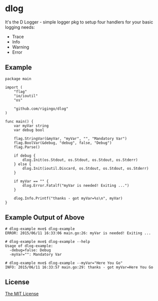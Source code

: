 # dlog

It's the D Logger - simple logger pkg to setup four handlers for your basic logging needs:

* Trace
* Info
* Warning
* Error

## Example

    package main

    import (
        "flag"
        "io/ioutil"
        "os"

        "github.com/rigingo/dlog"
    )

    func main() {
        var myVar string
        var debug bool

        flag.StringVar(&myVar, "myVar", "", "Mandatory Var")
        flag.BoolVar(&debug, "debug", false, "Debug")
        flag.Parse()

        if debug {
            dlog.Init(os.Stdout, os.Stdout, os.Stdout, os.Stderr)
        } else {
            dlog.Init(ioutil.Discard, os.Stdout, os.Stdout, os.Stderr)
        }

        if myVar == "" {
            dlog.Error.Fatalf("myVar is needed! Exiting ...")
        }

        dlog.Info.Printf("thanks - got myVar=%s\n", myVar)
    }

## Example Output of Above

    # dlog-example mve$ dlog-example
    ERROR: 2015/06/11 16:33:06 main.go:26: myVar is needed! Exiting ...

    # dlog-example mve$ dlog-example --help
    Usage of dlog-example:
      -debug=false: Debug
      -myVar="": Mandatory Var

    # dlog-example mve$ dlog-example --myVar="Here You Go"
    INFO: 2015/06/11 16:33:57 main.go:29: thanks - got myVar=Here You Go

## License

[The MIT License](http://opensource.org/licenses/MIT)


